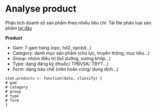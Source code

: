# Analyse product
Phân tích doanh số sản phẩm theo nhiều tiêu chí.
Tải file phân loại sản phẩm [tại đây](https://docs.google.com/spreadsheets/d/16LjQ8uVkXLTo-fDVaRPkXC-zccALC38UUzlE42bkmLc/edit?usp=sharing)

**Product**
- Gam: 7 gam hàng (opc, hd2, opcbd...)
- Category: danh mục sản phẩm (chủ lực, truyền thống, mục tiêu...)
- Group: nhóm điều trị (bổ dưỡng, xương khớp...)
- Type: dạng đăng ký (thuốc/ TPBVSK/ TBYT...)
- Form: dạng bào chế (viên hoàn cứng/ dung dịch...)

```
stat.products <- function(data, classify) {
# gam
# category
# group
# type
# form
}

```
